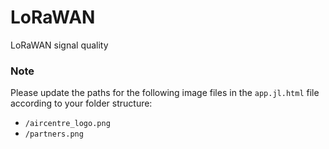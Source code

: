 # LoRaWAN
LoRaWAN signal quality

### Note

Please update the paths for the following image files in the `app.jl.html` file according to your folder structure:

- `/aircentre_logo.png`
- `/partners.png`


